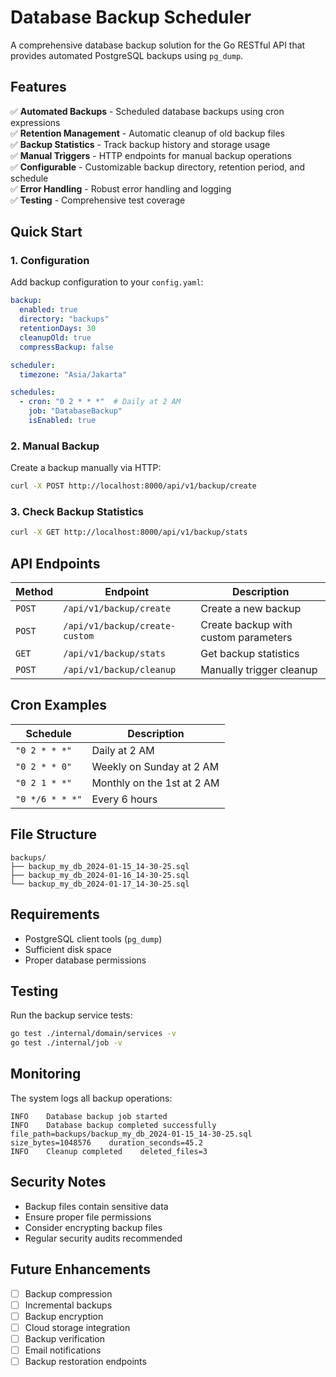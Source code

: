 # Database Backup Scheduler

A comprehensive database backup solution for the Go RESTful API that provides automated PostgreSQL backups using `pg_dump`.

## Features

✅ **Automated Backups** - Scheduled database backups using cron expressions  
✅ **Retention Management** - Automatic cleanup of old backup files  
✅ **Backup Statistics** - Track backup history and storage usage  
✅ **Manual Triggers** - HTTP endpoints for manual backup operations  
✅ **Configurable** - Customizable backup directory, retention period, and schedule  
✅ **Error Handling** - Robust error handling and logging  
✅ **Testing** - Comprehensive test coverage  

## Quick Start

### 1. Configuration

Add backup configuration to your `config.yaml`:

```yaml
backup:
  enabled: true
  directory: "backups"
  retentionDays: 30
  cleanupOld: true
  compressBackup: false

scheduler:
  timezone: "Asia/Jakarta"

schedules:
  - cron: "0 2 * * *"  # Daily at 2 AM
    job: "DatabaseBackup"
    isEnabled: true
```

### 2. Manual Backup

Create a backup manually via HTTP:

```bash
curl -X POST http://localhost:8000/api/v1/backup/create
```

### 3. Check Backup Statistics

```bash
curl -X GET http://localhost:8000/api/v1/backup/stats
```

## API Endpoints

| Method | Endpoint | Description |
|--------|----------|-------------|
| `POST` | `/api/v1/backup/create` | Create a new backup |
| `POST` | `/api/v1/backup/create-custom` | Create backup with custom parameters |
| `GET` | `/api/v1/backup/stats` | Get backup statistics |
| `POST` | `/api/v1/backup/cleanup` | Manually trigger cleanup |

## Cron Examples

| Schedule | Description |
|----------|-------------|
| `"0 2 * * *"` | Daily at 2 AM |
| `"0 2 * * 0"` | Weekly on Sunday at 2 AM |
| `"0 2 1 * *"` | Monthly on the 1st at 2 AM |
| `"0 */6 * * *"` | Every 6 hours |

## File Structure

```
backups/
├── backup_my_db_2024-01-15_14-30-25.sql
├── backup_my_db_2024-01-16_14-30-25.sql
└── backup_my_db_2024-01-17_14-30-25.sql
```

## Requirements

- PostgreSQL client tools (`pg_dump`)
- Sufficient disk space
- Proper database permissions

## Testing

Run the backup service tests:

```bash
go test ./internal/domain/services -v
go test ./internal/job -v
```

## Monitoring

The system logs all backup operations:

```
INFO    Database backup job started
INFO    Database backup completed successfully    file_path=backups/backup_my_db_2024-01-15_14-30-25.sql    size_bytes=1048576    duration_seconds=45.2
INFO    Cleanup completed    deleted_files=3
```

## Security Notes

- Backup files contain sensitive data
- Ensure proper file permissions
- Consider encrypting backup files
- Regular security audits recommended

## Future Enhancements

- [ ] Backup compression
- [ ] Incremental backups  
- [ ] Backup encryption
- [ ] Cloud storage integration
- [ ] Backup verification
- [ ] Email notifications
- [ ] Backup restoration endpoints 